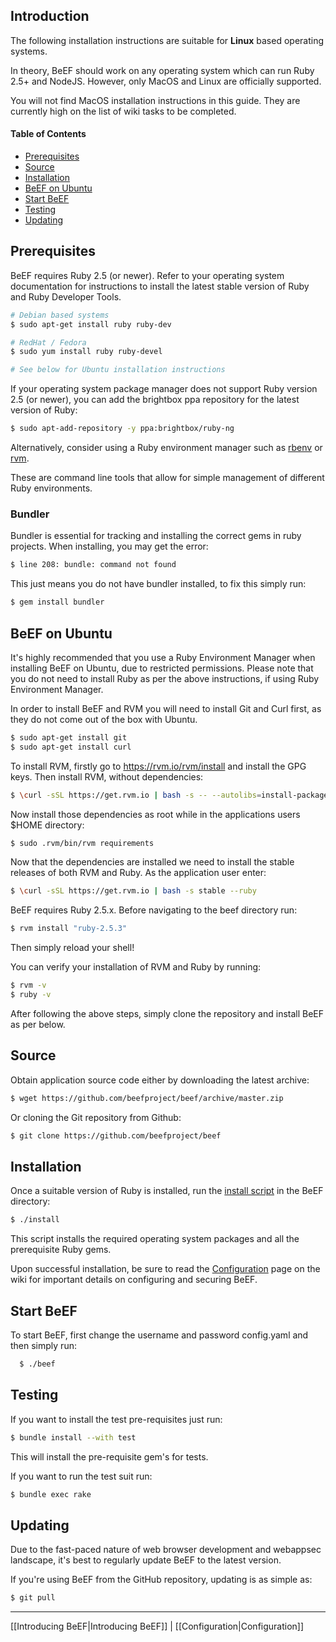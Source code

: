 ## Introduction
The following installation instructions are suitable for **Linux** based operating systems.

In theory, BeEF should work on any operating system which can run Ruby 2.5+ and NodeJS. However, only MacOS and Linux are officially supported.

You will not find MacOS installation instructions in this guide. They are currently high on the list of wiki tasks to be completed.

#### Table of Contents
* [Prerequisites](#prerequisites)
* [Source](#source)
* [Installation](#installation)
* [BeEF on Ubuntu](#beef-on-ubuntu)
* [Start BeEF](#start-beef)
* [Testing](#testing)
* [Updating](#updating)

## Prerequisites

BeEF requires Ruby 2.5 (or newer). Refer to your operating system documentation
for instructions to install the latest stable version of Ruby and Ruby Developer Tools.

```bash
# Debian based systems
$ sudo apt-get install ruby ruby-dev

# RedHat / Fedora
$ sudo yum install ruby ruby-devel

# See below for Ubuntu installation instructions
```

If your operating system package manager does not support Ruby version 2.5 (or newer),
you can add the brightbox ppa repository for the latest version of Ruby:

```bash
$ sudo apt-add-repository -y ppa:brightbox/ruby-ng
```

Alternatively, consider using a Ruby environment manager such as
[rbenv](https://github.com/rbenv/rbenv) or
[rvm](https://rvm.io/rvm/install).

These are command line tools that allow for simple management of different Ruby environments.

### Bundler

Bundler is essential for tracking and installing the correct gems in ruby projects.
When installing, you may get the error:
```bash
$ line 208: bundle: command not found 
```
This just means you do not have bundler installed, to fix this simply run:
```bash
$ gem install bundler
```
## BeEF on Ubuntu

It's highly recommended that you use a Ruby Environment Manager when installing BeEF on Ubuntu, due to restricted permissions. Please note that you do not need to install Ruby as per the above instructions, if using Ruby Environment Manager.

In order to install BeEF and RVM you will need to install Git and Curl first, as they do not come out of the box with Ubuntu.

```bash
$ sudo apt-get install git
$ sudo apt-get install curl
```

To install RVM, firstly go to https://rvm.io/rvm/install and install the GPG keys.
Then install RVM, without dependencies:

```bash
$ \curl -sSL https://get.rvm.io | bash -s -- --autolibs=install-packages 
```
Now install those dependencies as root while in the applications users $HOME directory:

```bash
$ sudo .rvm/bin/rvm requirements 
```

Now that the dependencies are installed we need to install the stable releases of both RVM and Ruby. As the application user enter:

```bash
$ \curl -sSL https://get.rvm.io | bash -s stable --ruby
```
BeEF requires Ruby 2.5.x. Before navigating to the beef directory run:

```bash
$ rvm install "ruby-2.5.3"
```

Then simply reload your shell!

You can verify your installation of RVM and Ruby by running:

```bash
$ rvm -v
$ ruby -v
```

After following the above steps, simply clone the repository and install BeEF as per below.
## Source

Obtain application source code either by downloading the latest archive:

```bash
$ wget https://github.com/beefproject/beef/archive/master.zip
```

Or cloning the Git repository from Github:

```bash
$ git clone https://github.com/beefproject/beef
```


## Installation

Once a suitable version of Ruby is installed, run the
[install script](https://github.com/beefproject/beef/blob/master/install) in the BeEF directory:

```bash
$ ./install
```

This script installs the required operating system packages and all the
prerequisite Ruby gems.

Upon successful installation, be sure to read the
[Configuration](https://github.com/beefproject/beef/wiki/Configuration)
page on the wiki for important details on configuring and securing BeEF.


## Start BeEF

To start BeEF, first change the username and password config.yaml and then simply run:

```bash
  $ ./beef
```
## Testing

If you want to install the test pre-requisites just run:

``` bash
$ bundle install --with test
```

This will install the pre-requisite gem's for tests.

If you want to run the test suit run:

```bash
$ bundle exec rake
```
## Updating

Due to the fast-paced nature of web browser development and webappsec landscape,
it's best to regularly update BeEF to the latest version.

If you're using BeEF from the GitHub repository, updating is as simple as:

```bash
$ git pull
```

***
[[Introducing BeEF|Introducing BeEF]] | [[Configuration|Configuration]]